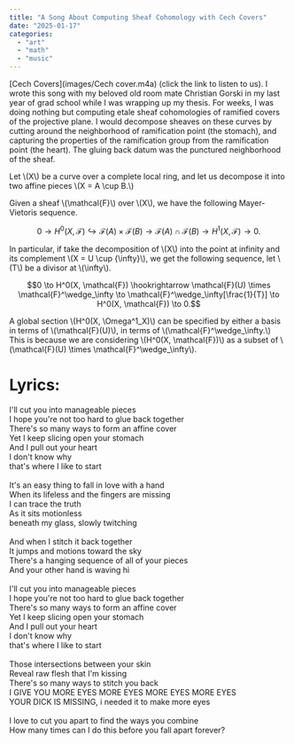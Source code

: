 ```yaml
---
title: "A Song About Computing Sheaf Cohomology with Cech Covers"
date: "2025-01-17"
categories: 
  - "art"
  - "math"
  - "music"
---
```


[Cech Covers](images/Cech cover.m4a) (click the link to listen to us). I wrote this song with my beloved old room mate Christian Gorski in my last year of grad school while I was wrapping up my thesis. For weeks, I was doing nothing but computing etale sheaf cohomologies of ramified covers of the projective plane. I would decompose sheaves on these curves by cutting around the neighborhood of ramification point (the stomach), and capturing the properties of the ramification group from the ramification point (the heart). The gluing back datum was the punctured neighborhood of the sheaf.

Let \\(X\\) be a curve over a complete local ring, and let us decompose it into two affine pieces \\(X = A \cup B.\\) 

Given a sheaf \\(\mathcal{F}\\) over \\(X\\), we have the following Mayer-Vietoris sequence. 

$$0 \to H^0(X, \mathcal{F}) \hookrightarrow  \mathcal{F}(A) \times \mathcal{F}(B) \to \mathcal{F}(A) \cap \mathcal{F}(B) \to H^1(X, \mathcal{F}) \to 0.$$

In particular, if take the decomposition of \\(X\\) into the point at infinity and its complement \\(X = U \cup \{\infty\}\\), we get the following sequence, let \\(T\\) be a divisor at \\(\infty\\). 

$$0 \to H^0(X, \mathcal{F}) \hookrightarrow  \mathcal{F}(U) \times \mathcal{F}^\wedge_\infty \to \mathcal{F}^\wedge_\infty[\frac{1}{T}] \to H^0(X, \mathcal{F}) \to 0.$$

A global section \\(H^0(X, \Omega^1\_X)\\) can be specified by either a basis in terms of \\(\mathcal{F}(U)\\), in terms of \\(\mathcal{F}^\wedge\_\infty.\\) This is because we are considering \\(H^0(X, \mathcal{F})\\) as a subset of \\(\mathcal{F}(U) \times \mathcal{F}^\wedge_\infty\\). 


# Lyrics: 
I'll cut you into manageable pieces<br> 
I hope you're not too hard to glue back together<br> 
There's so many ways to form an affine cover<br> 
Yet I keep slicing open your stomach<br> 
And I pull out your heart<br> 
I don't know why<br> 
that's where I like to start<br> 
<br> 
It's an easy thing to fall in love with a hand<br> 
When its lifeless and the fingers are missing<br> 
I can trace the truth<br>
As it sits motionless<br> 
beneath my glass, slowly twitching<br> 
<br> 
And when I stitch it back together<br> 
It jumps and motions toward the sky<br> 
There's a hanging sequence of all of your pieces<br> 
And your other hand is waving hi<br> 
<br> 
I'll cut you into manageable pieces<br> 
I hope you're not too hard to glue back together<br> 
There's so many ways to form an affine cover<br> 
Yet I keep slicing open your stomach<br> 
And I pull out your heart<br> 
I don't know why<br> 
that's where I like to start<br> 
<br> 
Those intersections between your skin<br> 
Reveal raw flesh that I'm kissing<br> 
There's so many ways to stitch you back<br> 
I GIVE YOU MORE EYES MORE EYES MORE EYES MORE EYES<br>
YOUR DICK IS MISSING, i needed it to make more eyes<br> 
<br> 
I love to cut you apart to find the ways you combine<br> 
How many times can I do this before you fall apart forever?<br> 
